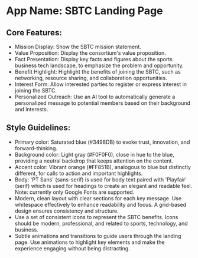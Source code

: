 # **App Name**: SBTC Landing Page

## Core Features:

- Mission Display: Show the SBTC mission statement.
- Value Proposition: Display the consortium's value proposition.
- Fact Presentation: Display key facts and figures about the sports business tech landscape, to emphasize the problem and opportunity.
- Benefit Highlight: Highlight the benefits of joining the SBTC, such as networking, resource sharing, and collaboration opportunities.
- Interest Form: Allow interested parties to register or express interest in joining the SBTC.
- Personalized Outreach: Use an AI tool to automatically generate a personalized message to potential members based on their background and interests.

## Style Guidelines:

- Primary color: Saturated blue (#3498DB) to evoke trust, innovation, and forward-thinking.
- Background color: Light gray (#F0F0F0), close in hue to the blue, providing a neutral backdrop that keeps attention on the content.
- Accent color: Vibrant orange (#FF851B), analogous to blue but distinctly different, for calls to action and important highlights.
- Body: 'PT Sans' (sans-serif) is used for body text paired with 'Playfair' (serif) which is used for headings to create an elegant and readable feel. Note: currently only Google Fonts are supported.
- Modern, clean layout with clear sections for each key message. Use whitespace effectively to enhance readability and focus. A grid-based design ensures consistency and structure.
- Use a set of consistent icons to represent the SBTC benefits. Icons should be modern, professional, and related to sports, technology, and business.
- Subtle animations and transitions to guide users through the landing page. Use animations to highlight key elements and make the experience engaging without being distracting.